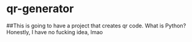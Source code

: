 # qr-generator
##This is going to have a project that creates qr code.
What is Python? Honestly, I have no fucking idea, lmao
